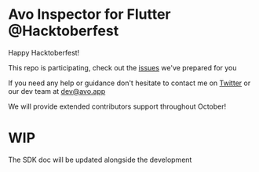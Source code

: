 # Avo Inspector for Flutter @Hacktoberfest

Happy Hacktoberfest!

This repo is participating, check out the [issues](https://github.com/avohq/flutter-avo-inspector/issues) we've prepared for you

If you need any help or guidance don't hesitate to contact me on [Twitter](https://twitter.com/TpoM6oH) or our dev team at dev@avo.app

We will provide extended contributors support throughout October!

# WIP

The SDK doc will be updated alongside the development
